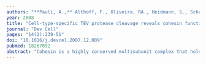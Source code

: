 ```yaml
---
authors: "**Pauli, A.,** Althoff, F., Oliveira, RA., Heidmann, S., Schuldiner, O., Lehner, CF., Dickson, BJ., Nasmyth, K."
year: 2008
title: "Cell-type-specific TEV protease cleavage reveals cohesin functions in Drosophila neurons"
journal: "Dev Cell"
pages: "14(2):239-51"
doi: "10.1016/j.devcel.2007.12.009"
pubmed: 18267092
abstract: "Cohesin is a highly conserved multisubunit complex that holds sister chromatids together in mitotic cells. At the metaphase to anaphase transition, proteolytic cleavage of the alpha kleisin subunit (Rad21) by separase causes cohesin's dissociation from chromosomes and triggers sister-chromatid disjunction. To investigate cohesin's function in postmitotic cells, where it is widely expressed, we have created fruit flies whose Rad21 can be cleaved by TEV protease. Cleavage causes precocious separation of sister chromatids and massive chromosome missegregation in proliferating cells, but not disaggregation of polytene chromosomes in salivary glands. Crucially, cleavage in postmitotic neurons is lethal. In mushroom-body neurons, it causes defects in axon pruning, whereas in cholinergic neurons it causes highly abnormal larval locomotion. These data demonstrate essential roles for cohesin in nondividing cells and also introduce a powerful tool by which to investigate protein function in metazoa."
---
```

